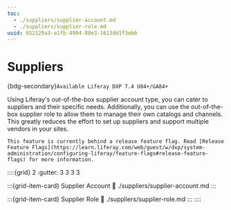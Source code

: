 ```yaml
---
toc:
  - ./suppliers/supplier-account.md
  - ./suppliers/supplier-role.md
uuid: 652129a3-a1fb-4904-88e3-1613dd1f3ebb
---
```


# Suppliers

{bdg-secondary}`Available Liferay DXP 7.4 U84+/GA84+`

Using Liferay's out-of-the-box supplier account type, you can cater to suppliers and their specific needs. Additionally, you can use the out-of-the-box supplier role to allow them to manage their own catalogs and channels. This greatly reduces the effort to set up suppliers and support multiple vendors in your sites. 

```{important}
This feature is currently behind a release feature flag. Read [Release Feature Flags](https://learn.liferay.com/web/guest/w/dxp/system-administration/configuring-liferay/feature-flags#release-feature-flags) for more information.
```

::::{grid} 2
:gutter: 3 3 3 3

:::{grid-item-card} Supplier Account
:link: ./suppliers/supplier-account.md
:::

:::{grid-item-card} Supplier Role
:link: ./suppliers/supplier-role.md
:::
::::

